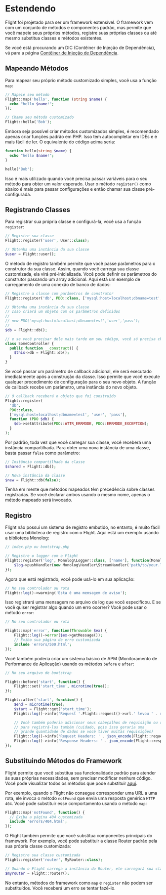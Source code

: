 # Estendendo

Flight foi projetado para ser um framework extensível. O framework vem com um conjunto de métodos e componentes padrão, mas permite que você mapeie seus próprios métodos, registre suas próprias classes ou até mesmo substitua classes e métodos existentes.

Se você está procurando um DIC (Contêiner de Injeção de Dependência), vá para a página [Contêiner de Injeção de Dependência](dependency-injection-container).

## Mapeando Métodos

Para mapear seu próprio método customizado simples, você usa a função `map`:

```php
// Mapeie seu método
Flight::map('hello', function (string $name) {
  echo "hello $name!";
});

// Chame seu método customizado
Flight::hello('Bob');
```

Embora seja possível criar métodos customizados simples, é recomendado apenas criar funções padrão em PHP. Isso tem autocompletar em IDEs e é mais fácil de ler. O equivalente do código acima seria:

```php
function hello(string $name) {
  echo "hello $name!";
}

hello('Bob');
```

Isso é mais utilizado quando você precisa passar variáveis para o seu método para obter um valor esperado. Usar o método `register()` como abaixo é mais para passar configurações e então chamar sua classe pré-configurada.

## Registrando Classes

Para registrar sua própria classe e configurá-la, você usa a função `register`:

```php
// Registre sua classe
Flight::register('user', User::class);

// Obtenha uma instância da sua classe
$user = Flight::user();
```

O método de registro também permite que você passe parâmetros para o construtor da sua classe. Assim, quando você carrega sua classe customizada, ela virá pré-inicializada. Você pode definir os parâmetros do construtor passando um array adicional. Aqui está um exemplo de carregamento de uma conexão de banco de dados:

```php
// Registre a classe com parâmetros de construtor
Flight::register('db', PDO::class, ['mysql:host=localhost;dbname=test', 'user', 'pass']);

// Obtenha uma instância da sua classe
// Isso criará um objeto com os parâmetros definidos
//
// new PDO('mysql:host=localhost;dbname=test','user','pass');
//
$db = Flight::db();

// e se você precisar dele mais tarde em seu código, você só precisa chamar o mesmo método novamente
class SomeController {
  public function __construct() {
	$this->db = Flight::db();
  }
}
```

Se você passar um parâmetro de callback adicional, ele será executado imediatamente após a construção da classe. Isso permite que você execute qualquer procedimento de configuração para o seu novo objeto. A função de callback recebe um parâmetro, uma instância do novo objeto.

```php
// O callback receberá o objeto que foi construído
Flight::register(
  'db',
  PDO::class,
  ['mysql:host=localhost;dbname=test', 'user', 'pass'],
  function (PDO $db) {
    $db->setAttribute(PDO::ATTR_ERRMODE, PDO::ERRMODE_EXCEPTION);
  }
);
```

Por padrão, toda vez que você carregar sua classe, você receberá uma instância compartilhada. Para obter uma nova instância de uma classe, basta passar `false` como parâmetro:

```php
// Instância compartilhada da classe
$shared = Flight::db();

// Nova instância da classe
$new = Flight::db(false);
```

Tenha em mente que métodos mapeados têm precedência sobre classes registradas. Se você declarar ambos usando o mesmo nome, apenas o método mapeado será invocado.

## Registro

Flight não possui um sistema de registro embutido, no entanto, é muito fácil usar uma biblioteca de registro com o Flight. Aqui está um exemplo usando a biblioteca Monolog:

```php
// index.php ou bootstrap.php

// Registre o logger com o Flight
Flight::register('log', Monolog\Logger::class, ['name'], function(Monolog\Logger $log) {
    $log->pushHandler(new Monolog\Handler\StreamHandler('path/to/your.log', Monolog\Logger::WARNING));
});
```

Agora que está registrado, você pode usá-lo em sua aplicação:

```php
// No seu controlador ou rota
Flight::log()->warning('Esta é uma mensagem de aviso');
```

Isso registrará uma mensagem no arquivo de log que você especificou. E se você quiser registrar algo quando um erro ocorrer? Você pode usar o método `error`:

```php
// No seu controlador ou rota

Flight::map('error', function(Throwable $ex) {
	Flight::log()->error($ex->getMessage());
	// Exiba sua página de erro customizada
	include 'errors/500.html';
});
```

Você também poderia criar um sistema básico de APM (Monitoramento de Performance de Aplicação) usando os métodos `before` e `after`:

```php
// No seu arquivo de bootstrap

Flight::before('start', function() {
	Flight::set('start_time', microtime(true));
});

Flight::after('start', function() {
	$end = microtime(true);
	$start = Flight::get('start_time');
	Flight::log()->info('Request '.Flight::request()->url.' levou ' . round($end - $start, 4) . ' segundos');

	// Você também poderia adicionar seus cabeçalhos de requisição ou resposta
	// para registrá-los também (cuidado, pois isso geraria uma
	// grande quantidade de dados se você tiver muitas requisições)
	Flight::log()->info('Request Headers: ' . json_encode(Flight::request()->headers));
	Flight::log()->info('Response Headers: ' . json_encode(Flight::response()->headers));
});
```

## Substituindo Métodos do Framework

Flight permite que você substitua sua funcionalidade padrão para atender às suas próprias necessidades, sem precisar modificar nenhum código. Você pode visualizar todos os métodos que pode substituir [aqui](/learn/api).

Por exemplo, quando o Flight não consegue corresponder uma URL a uma rota, ele invoca o método `notFound` que envia uma resposta genérica `HTTP 404`. Você pode substituir esse comportamento usando o método `map`:

```php
Flight::map('notFound', function() {
  // Exiba a página 404 customizada
  include 'errors/404.html';
});
```

O Flight também permite que você substitua componentes principais do framework. Por exemplo, você pode substituir a classe Router padrão pela sua própria classe customizada:

```php
// Registre sua classe customizada
Flight::register('router', MyRouter::class);

// Quando o Flight carrega a instância do Router, ele carregará sua classe
$myrouter = Flight::router();
```

No entanto, métodos do framework como `map` e `register` não podem ser substituídos. Você receberá um erro se tentar fazê-lo.